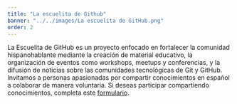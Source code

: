 ```yaml
---
title: "La escuelita de Github"
banner: "../../images/La escuelita de GitHub.png"
order: 2
---
```


La Escuelita de GitHub es un proyecto enfocado en fortalecer la comunidad
hispanohablante mediante la creación de material educativo, la organización de
eventos como workshops, meetups y conferencias, y la difusión de noticias sobre
las comunidades tecnológicas de Git y GitHub. Invitamos a personas apasionadas
por compartir conocimientos en español a colaborar de manera voluntaria. Si
deseas participar compartiendo conocimientos, completa este
[formulario](https://forms.gle/4UJeM2p9MEXtfz276).
